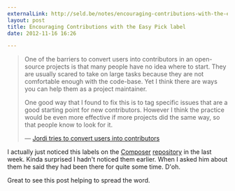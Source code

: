 ```yaml
---
externalLink: http://seld.be/notes/encouraging-contributions-with-the-easy-pick-label
layout: post
title: Encouraging Contributions with the Easy Pick label
date: 2012-11-16 16:26

---
```


> One of the barriers to convert users into contributors in an open-source
> projects is that many people have no idea where to start. They are usually
> scared to take on large tasks because they are not comfortable enough with
> the code-base. Yet I think there are ways you can help them as a project
> maintainer.
>
> One good way that I found to fix this is to tag specific issues that are a
> good starting point for new contributors. However I think the practice would
> be even more effective if more projects did the same way, so that people
> know to look for it.
> <footer>— <a href="http://seld.be/notes/encouraging-contributions-with-the-easy-pick-label">Jordi tries to convert users into contributors</a>

I actually just noticed this labels on the [Composer][0] [repository][1] in
the last week. Kinda surprised I hadn't noticed them earlier. When I asked him
about them he said they had been there for quite some time. D'oh.

Great to see this post helping to spread the word.


[0]: http://getcomposer.org
[1]: https://github.com/composer/composer/issues?labels=Easy+Pick&page=1&state=open
